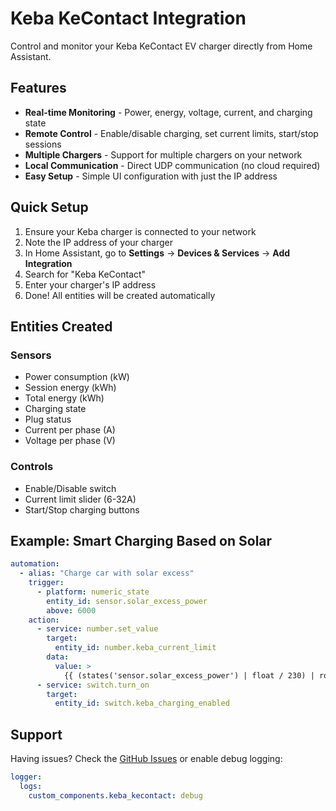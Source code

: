 # Keba KeContact Integration

Control and monitor your Keba KeContact EV charger directly from Home Assistant.

## Features

- **Real-time Monitoring** - Power, energy, voltage, current, and charging state
- **Remote Control** - Enable/disable charging, set current limits, start/stop sessions
- **Multiple Chargers** - Support for multiple chargers on your network
- **Local Communication** - Direct UDP communication (no cloud required)
- **Easy Setup** - Simple UI configuration with just the IP address

## Quick Setup

1. Ensure your Keba charger is connected to your network
2. Note the IP address of your charger
3. In Home Assistant, go to **Settings** → **Devices & Services** → **Add Integration**
4. Search for "Keba KeContact"
5. Enter your charger's IP address
6. Done! All entities will be created automatically

## Entities Created

### Sensors
- Power consumption (kW)
- Session energy (kWh)
- Total energy (kWh)
- Charging state
- Plug status
- Current per phase (A)
- Voltage per phase (V)

### Controls
- Enable/Disable switch
- Current limit slider (6-32A)
- Start/Stop charging buttons

## Example: Smart Charging Based on Solar

```yaml
automation:
  - alias: "Charge car with solar excess"
    trigger:
      - platform: numeric_state
        entity_id: sensor.solar_excess_power
        above: 6000
    action:
      - service: number.set_value
        target:
          entity_id: number.keba_current_limit
        data:
          value: >
            {{ (states('sensor.solar_excess_power') | float / 230) | round(0) }}
      - service: switch.turn_on
        target:
          entity_id: switch.keba_charging_enabled
```

## Support

Having issues? Check the [GitHub Issues](https://github.com/jonaswikstrom/keba_kecontact_homeassistant/issues) or enable debug logging:

```yaml
logger:
  logs:
    custom_components.keba_kecontact: debug
```
